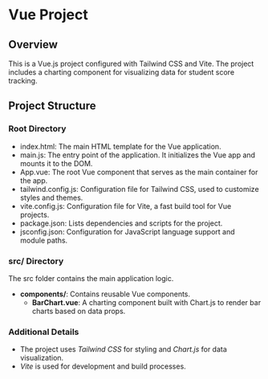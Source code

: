 # Vue Project

## Overview
This is a Vue.js project configured with Tailwind CSS and Vite. The project includes a charting component for visualizing data for student score tracking.

## Project Structure
### Root Directory
- index.html: The main HTML template for the Vue application.
- main.js: The entry point of the application. It initializes the Vue app and mounts it to the DOM.
- App.vue: The root Vue component that serves as the main container for the app.
- tailwind.config.js: Configuration file for Tailwind CSS, used to customize styles and themes.
- vite.config.js: Configuration file for Vite, a fast build tool for Vue projects.
- package.json: Lists dependencies and scripts for the project.
- jsconfig.json: Configuration for JavaScript language support and module paths.

### src/ Directory
The src folder contains the main application logic.

- **components/**: Contains reusable Vue components.
  - **BarChart.vue**: A charting component built with Chart.js to render bar charts based on data props.

### Additional Details
- The project uses *Tailwind CSS* for styling and *Chart.js* for data visualization.
- *Vite* is used for development and build processes.

